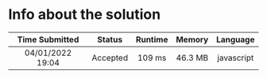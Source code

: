 # Info about the solution

|  Time Submitted  |  Status  | Runtime | Memory  |  Language  |
| :--------------: | :------: | :-----: | :-----: | :--------: |
| 04/01/2022 19:04 | Accepted | 109 ms  | 46.3 MB | javascript |
